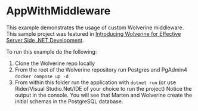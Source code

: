 # AppWithMiddleware

This example demonstrates the usage of custom Wolverine middleware. This sample project was featured
in [Introducing Wolverine for Effective Server Side .NET Development](https://jeremydmiller.com/2022/12/12/introducing-wolverine-for-effective-server-side-net-development/).

To run this example do the following:

1. Clone the Wolverine repo locally
1. From the root of the Wolverine repository run Postgres and PgAdmin4
   `docker compose up -d`
1. From within this folder run the application with
   `dotnet run` (or use Rider/Visual Studio.Net/IDE of your choice to run the project)
   Notice the output in the console. You will see that Marten and Wolverine create the initial schemas in the PostgreSQL
   database.

